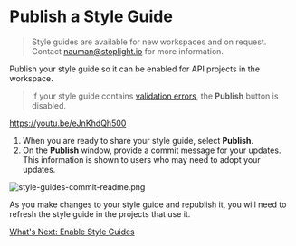 # Publish a Style Guide

<!-- theme: info -->
<!--Shared style guides are available on the **Professional** and **Enterprise** plans.--> 

> Style guides are available for new workspaces and on request. Contact nauman@stoplight.io for more information.

Publish your style guide so it can be enabled for API projects in the workspace.

> If your style guide contains [validation errors](k-validate-style-guides.md), the **Publish** button is disabled.

https://youtu.be/eJnKhdQh500

1. When you are ready to share your style guide, select **Publish**.
2. On the **Publish** window, provide a commit message for your updates. This information is shown to users who may need to adopt your updates.

![style-guides-commit-readme.png](https://stoplight.io/api/v1/projects/cHJqOjI/images/zhVo8UAEDo4)

As you make changes to your style guide and republish it, you will need to refresh the style guide in the projects that use it.

[What's Next: Enable Style Guides](d-enable-style-guide.md)